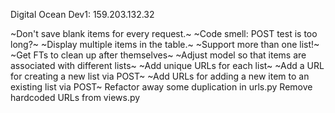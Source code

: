Digital Ocean Dev1: 159.203.132.32

~Don't save blank items for every request.~
~Code smell:  POST test is too long?~
~Display multiple items in the table.~
~Support more than one list!~
~Get FTs to clean up after themselves~
~Adjust model so that items are associated with different lists~
~Add unique URLs for each list~
~Add a URL for creating a new list via POST~
~Add URLs for adding a new item to an existing list via POST~
Refactor away some duplication in urls.py
Remove hardcoded URLs from views.py


